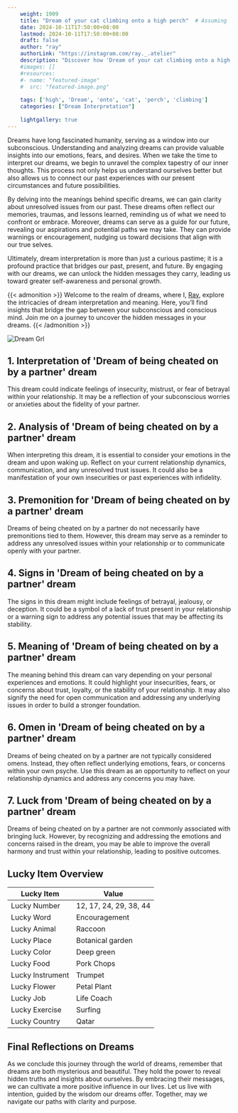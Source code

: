 ```yaml
---
    weight: 1909
    title: "Dream of your cat climbing onto a high perch"  # Assuming 'title' column exists
    date: 2024-10-11T17:50:00+08:00
    lastmod: 2024-10-11T17:50:00+08:00
    draft: false
    author: "ray"
    authorLink: "https://instagram.com/ray._.atelier"
    description: "Discover how 'Dream of your cat climbing onto a high perch' can interpret your future and uncover its significant meanings in your life."
    #images: []
    #resources:
    #- name: "featured-image"
    #  src: "featured-image.png"
    
    tags: ['high', 'Dream', 'onto', 'cat', 'perch', 'climbing']
    categories: ["Dream Interpretation"]
    
    lightgallery: true
---
```

    
Dreams have long fascinated humanity, serving as a window into our subconscious. Understanding and analyzing dreams can provide valuable insights into our emotions, fears, and desires. When we take the time to interpret our dreams, we begin to unravel the complex tapestry of our inner thoughts. This process not only helps us understand ourselves better but also allows us to connect our past experiences with our present circumstances and future possibilities.

By delving into the meanings behind specific dreams, we can gain clarity about unresolved issues from our past. These dreams often reflect our memories, traumas, and lessons learned, reminding us of what we need to confront or embrace. Moreover, dreams can serve as a guide for our future, revealing our aspirations and potential paths we may take. They can provide warnings or encouragement, nudging us toward decisions that align with our true selves.

Ultimately, dream interpretation is more than just a curious pastime; it is a profound practice that bridges our past, present, and future. By engaging with our dreams, we can unlock the hidden messages they carry, leading us toward greater self-awareness and personal growth.

{{< admonition >}}
Welcome to the realm of dreams, where I, [Ray](https://instagram.com/ray._.atelier), explore the intricacies of dream interpretation and meaning. Here, you’ll find insights that bridge the gap between your subconscious and conscious mind. Join me on a journey to uncover the hidden messages in your dreams.
{{< /admonition >}}

![Dream Grl](https://cdn.pixabay.com/photo/2017/11/02/03/35/gothic-2910057_1280.jpg "Dream Grl")

## 1. Interpretation of 'Dream of being cheated on by a partner' dream

This dream could indicate feelings of insecurity, mistrust, or fear of betrayal within your relationship. It may be a reflection of your subconscious worries or anxieties about the fidelity of your partner.

## 2. Analysis of 'Dream of being cheated on by a partner' dream

When interpreting this dream, it is essential to consider your emotions in the dream and upon waking up. Reflect on your current relationship dynamics, communication, and any unresolved trust issues. It could also be a manifestation of your own insecurities or past experiences with infidelity.

## 3. Premonition for 'Dream of being cheated on by a partner' dream

Dreams of being cheated on by a partner do not necessarily have premonitions tied to them. However, this dream may serve as a reminder to address any unresolved issues within your relationship or to communicate openly with your partner.

## 4. Signs in 'Dream of being cheated on by a partner' dream

The signs in this dream might include feelings of betrayal, jealousy, or deception. It could be a symbol of a lack of trust present in your relationship or a warning sign to address any potential issues that may be affecting its stability.

## 5. Meaning of 'Dream of being cheated on by a partner' dream

The meaning behind this dream can vary depending on your personal experiences and emotions. It could highlight your insecurities, fears, or concerns about trust, loyalty, or the stability of your relationship. It may also signify the need for open communication and addressing any underlying issues in order to build a stronger foundation.

## 6. Omen in 'Dream of being cheated on by a partner' dream

Dreams of being cheated on by a partner are not typically considered omens. Instead, they often reflect underlying emotions, fears, or concerns within your own psyche. Use this dream as an opportunity to reflect on your relationship dynamics and address any concerns you may have.

## 7. Luck from 'Dream of being cheated on by a partner' dream

Dreams of being cheated on by a partner are not commonly associated with bringing luck. However, by recognizing and addressing the emotions and concerns raised in the dream, you may be able to improve the overall harmony and trust within your relationship, leading to positive outcomes.

## Lucky Item Overview
| Lucky Item          | Value              |
|---------------|--------------------|
| Lucky Number        | 12, 17, 24, 29, 38, 44  |
| Lucky Word          | Encouragement |
| Lucky Animal        | Raccoon |
| Lucky Place         | Botanical garden     |
| Lucky Color         | Deep green     |
| Lucky Food          | Pork Chops      |
| Lucky Instrument    | Trumpet |
| Lucky Flower        | Petal Plant    |
| Lucky Job           | Life Coach       |
| Lucky Exercise      | Surfing  |
| Lucky Country       | Qatar    |


##  Final Reflections on Dreams

As we conclude this journey through the world of dreams, remember that dreams are both mysterious and beautiful. They hold the power to reveal hidden truths and insights about ourselves. By embracing their messages, we can cultivate a more positive influence in our lives. Let us live with intention, guided by the wisdom our dreams offer. Together, may we navigate our paths with clarity and purpose.

